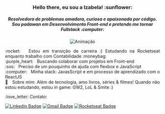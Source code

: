 <h3 align="center"> Hello there, eu sou a Izabela! :sunflower:</h3>
<h5 align="center"> Resolvedora de problemas amadora, curiosa e apaixonada por código. <br/> 
 Sou padawan em Desenvolvimento Front-end e pretendo me tornar Fullstack :computer:</h5> 

<p align="center">
<img src="https://camo.githubusercontent.com/cdbee60d64689371b2b2f9438037116e9fe7ee74/68747470733a2f2f6d656469612e67697068792e636f6d2f6d656469612f4c3152317476493973766b495777705659722f67697068792e676966" alt="Animação"/>
</p>


 <p align="justify"> :rocket:  &nbsp; Estou em transição de carreira :) Estudando na Rocketseat enquanto trabalho com Contabilidade :moneybag:
 <br/> :purple_heart: &nbsp; Buscando colaborar com projetos em Front-end 
 <br/> :sos: &nbsp; Preciso de um pouquinho de ajuda com flexbox e JavaScript 
 <br/> :computer: &nbsp; Minha stack: JavasScript e em processo de aprendizado com o ReactJS
 <br/> 💬  &nbsp; Sobre mim: Além de tecnologia, amo livros, séries & filmes! Quando não estou estudando, estou in game: GW2, LoL & Smite :) </p>
 

<p align="left">  :love_letter:  Contato:
 
[![Linkedin Badge](https://img.shields.io/badge/-IzabelaToledo-blue?style=flat-square&logo=Linkedin&logoColor=white&link=https://www.linkedin.com/in/izabela-toledo/)](https://www.linkedin.com/in/izabela-toledo/) 
[![Gmail Badge](https://img.shields.io/badge/-it.amancio@gmail.com-c14438?style=flat-square&logo=Gmail&logoColor=white&link=mailto:it.amancio@gmail.com)](mailto:it.amancio@gmail.com)
[![Rocketseat Badge](https://img.shields.io/badge/-Rocketseat-000?style=flat-square&logo=&logoColor=white&link=https:https://app.rocketseat.com.br/me/izabela-amancio-1578955453)](https://app.rocketseat.com.br/me/izabela-amancio-1578955453)

</p>

